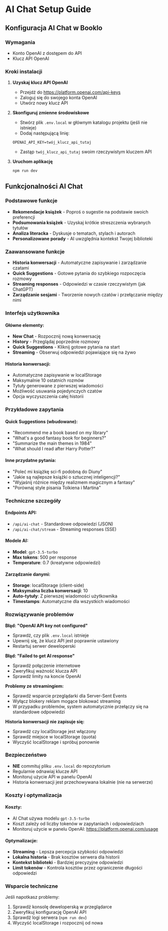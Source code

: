 # AI Chat Setup Guide

## Konfiguracja AI Chat w Booklo

### Wymagania
- Konto OpenAI z dostępem do API
- Klucz API OpenAI

### Kroki instalacji

1. **Uzyskaj klucz API OpenAI**
   - Przejdź do https://platform.openai.com/api-keys
   - Zaloguj się do swojego konta OpenAI
   - Utwórz nowy klucz API

2. **Skonfiguruj zmienne środowiskowe**
   - Stwórz plik `.env.local` w głównym katalogu projektu (jeśli nie istnieje)
   - Dodaj następującą linię:
   ```
   OPENAI_API_KEY=twój_klucz_api_tutaj
   ```
   - Zastąp `twój_klucz_api_tutaj` swoim rzeczywistym kluczem API

3. **Uruchom aplikację**
   ```bash
   npm run dev
   ```

## Funkcjonalności AI Chat

### Podstawowe funkcje
- **Rekomendacje książek** - Poproś o sugestie na podstawie swoich preferencji
- **Podsumowania książek** - Uzyskaj krótkie streszczenia wybranych tytułów
- **Analiza literacka** - Dyskusje o tematach, stylach i autorach
- **Personalizowane porady** - AI uwzględnia kontekst Twojej biblioteki

### Zaawansowane funkcje
- **Historia konwersacji** - Automatyczne zapisywanie i zarządzanie czatami
- **Quick Suggestions** - Gotowe pytania do szybkiego rozpoczęcia rozmowy
- **Streaming responses** - Odpowiedzi w czasie rzeczywistym (jak ChatGPT)
- **Zarządzanie sesjami** - Tworzenie nowych czatów i przełączanie między nimi

### Interfejs użytkownika

#### Główne elementy:
- **New Chat** - Rozpocznij nową konwersację
- **History** - Przeglądaj poprzednie rozmowy
- **Quick Suggestions** - Kliknij gotowe pytania na start
- **Streaming** - Obserwuj odpowiedzi pojawiające się na żywo

#### Historia konwersacji:
- Automatyczne zapisywanie w localStorage
- Maksymalnie 10 ostatnich rozmów
- Tytuły generowane z pierwszej wiadomości
- Możliwość usuwania pojedynczych czatów
- Opcja wyczyszczenia całej historii

### Przykładowe zapytania

#### Quick Suggestions (wbudowane):
- "Recommend me a book based on my library"
- "What's a good fantasy book for beginners?"
- "Summarize the main themes in 1984"
- "What should I read after Harry Potter?"

#### Inne przydatne pytania:
- "Poleć mi książkę sci-fi podobną do Diuny"
- "Jakie są najlepsze książki o sztucznej inteligencji?"
- "Wyjaśnij różnice między realizmem magicznym a fantasy"
- "Porównaj style pisania Tolkiena i Martina"

### Techniczne szczegóły

#### Endpoints API:
- `/api/ai-chat` - Standardowe odpowiedzi (JSON)
- `/api/ai-chat/stream` - Streaming responses (SSE)

#### Modele AI:
- **Model**: `gpt-3.5-turbo`
- **Max tokens**: 500 per response
- **Temperature**: 0.7 (kreatywne odpowiedzi)

#### Zarządzanie danymi:
- **Storage**: localStorage (client-side)
- **Maksymalna liczba konwersacji**: 10
- **Auto-tytuły**: Z pierwszej wiadomości użytkownika
- **Timestamps**: Automatyczne dla wszystkich wiadomości

### Rozwiązywanie problemów

**Błąd: "OpenAI API key not configured"**
- Sprawdź, czy plik `.env.local` istnieje
- Upewnij się, że klucz API jest poprawnie ustawiony
- Restartuj serwer deweloperski

**Błąd: "Failed to get AI response"**
- Sprawdź połączenie internetowe
- Zweryfikuj ważność klucza API
- Sprawdź limity na koncie OpenAI

**Problemy ze streamingiem:**
- Sprawdź wsparcie przeglądarki dla Server-Sent Events
- Wyłącz blokery reklam mogące blokować streaming
- W przypadku problemów, system automatycznie przełączy się na standardowe odpowiedzi

**Historia konwersacji nie zapisuje się:**
- Sprawdź czy localStorage jest włączony
- Sprawdź miejsce w localStorage (quota)
- Wyczyść localStorage i spróbuj ponownie

### Bezpieczeństwo

- **NIE** commituj pliku `.env.local` do repozytorium
- Regularnie odnawiaj klucze API
- Monitoruj użycie API w panelu OpenAI
- Historia konwersacji jest przechowywana lokalnie (nie na serwerze)

### Koszty i optymalizacja

#### Koszty:
- AI Chat używa modelu `gpt-3.5-turbo`
- Koszt zależy od liczby tokenów w zapytaniach i odpowiedziach
- Monitoruj użycie w panelu OpenAI: https://platform.openai.com/usage

#### Optymalizacje:
- **Streaming** - Lepsza percepcja szybkości odpowiedzi
- **Lokalna historia** - Brak kosztów serwera dla historii
- **Kontekst biblioteki** - Bardziej precyzyjne odpowiedzi
- **Limit tokenów** - Kontrola kosztów przez ograniczenie długości odpowiedzi

### Wsparcie techniczne

Jeśli napotkasz problemy:
1. Sprawdź konsolę deweloperską w przeglądarce
2. Zweryfikuj konfigurację OpenAI API
3. Sprawdź logi serwera (`npm run dev`)
4. Wyczyść localStorage i rozpocznij od nowa 